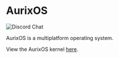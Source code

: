 # AurixOS

![Discord Chat](https://img.shields.io/discord/1224355667331256453)

AurixOS is a multiplatform operating system.

View the AurixOS kernel [here](https://github.com/aurixos/kernel).
